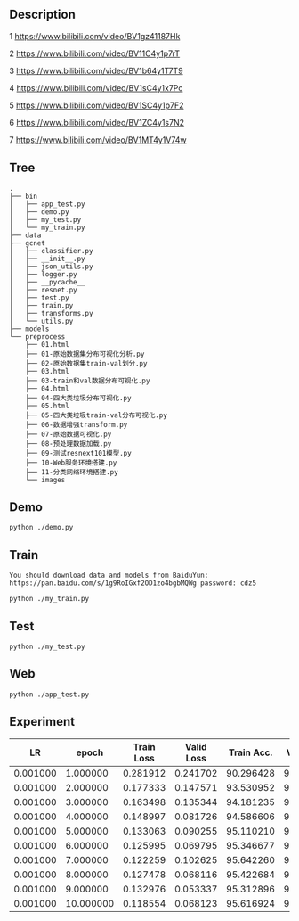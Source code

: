 ## Description

1 https://www.bilibili.com/video/BV1gz41187Hk

2 https://www.bilibili.com/video/BV11C4y1p7rT

3 https://www.bilibili.com/video/BV1b64y1T7T9

4 https://www.bilibili.com/video/BV1sC4y1x7Pc

5 https://www.bilibili.com/video/BV1SC4y1p7F2

6 https://www.bilibili.com/video/BV1ZC4y1s7N2

7 https://www.bilibili.com/video/BV1MT4y1V74w

## Tree
```
.
├── bin
│   ├── app_test.py
│   ├── demo.py
│   ├── my_test.py
│   └── my_train.py
├── data
├── gcnet
│   ├── classifier.py
│   ├── __init__.py
│   ├── json_utils.py
│   ├── logger.py
│   ├── __pycache__
│   ├── resnet.py
│   ├── test.py
│   ├── train.py
│   ├── transforms.py
│   └── utils.py
├── models
└── preprocess
    ├── 01.html
    ├── 01-原始数据集分布可视化分析.py
    ├── 02-原始数据集train-val划分.py
    ├── 03.html
    ├── 03-train和val数据分布可视化.py
    ├── 04.html
    ├── 04-四大类垃圾分布可视化.py
    ├── 05.html
    ├── 05-四大类垃圾train-val分布可视化.py
    ├── 06-数据增强transform.py
    ├── 07-原始数据可视化.py
    ├── 08-预处理数据加载.py
    ├── 09-测试resnext101模型.py
    ├── 10-Web服务环境搭建.py
    ├── 11-分类网络环境搭建.py
    └── images
```

## Demo

```
python ./demo.py
```
## Train
```
You should download data and models from BaiduYun: https://pan.baidu.com/s/1g9RoIGxf2OD1zo4bgbMQWg password: cdz5

python ./my_train.py

```

## Test
```
python ./my_test.py
```

## Web

```
python ./app_test.py
```


## Experiment

|LR	|epoch|Train Loss|	Valid Loss |	Train Acc. |	Valid Acc.|
|---------|--------|-----|---------|-----------|---------|
|0.001000|1.000000|0.281912|0.241702|90.296428|91.276075|
|0.001000|2.000000|0.177333|0.147571|93.530952|94.628832|
|0.001000|3.000000|0.163498|0.135344|94.181235|95.118656|
|0.001000|4.000000|0.148997|0.081726|94.586606|96.968161|
|0.001000|5.000000|0.133063|0.090255|95.110210|96.807702|
|0.001000|6.000000|0.125995|0.069795|95.346677|97.415759|
|0.001000|7.000000|0.122259|0.102625|95.642260|96.351659|
|0.001000|8.000000|0.127478|0.068116|95.422684|97.660671|
|0.001000|9.000000|0.132976|0.053337|95.312896|98.268727|
|0.001000|10.000000|0.118554|0.068123|95.616924|97.669116|

## 
